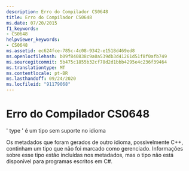 ```yaml
---
description: Erro do Compilador CS0648
title: Erro do Compilador CS0648
ms.date: 07/20/2015
f1_keywords:
- CS0648
helpviewer_keywords:
- CS0648
ms.assetid: ec624fce-785c-4c08-9342-e1518d469ed8
ms.openlocfilehash: b09f840838c9a0a539db3d41261d51f8f0afb749
ms.sourcegitcommit: 5b475c1855b32cf78d2d1bbb4295e4c236f39464
ms.translationtype: MT
ms.contentlocale: pt-BR
ms.lasthandoff: 09/24/2020
ms.locfileid: "91179068"
---
```

# <a name="compiler-error-cs0648"></a>Erro do Compilador CS0648

' type ' é um tipo sem suporte no idioma  
  
 Os metadados que foram gerados de outro idioma, possivelmente C++, continham um tipo que não foi marcado como gerenciado. Informações sobre esse tipo estão incluídas nos metadados, mas o tipo não está disponível para programas escritos em C#.
